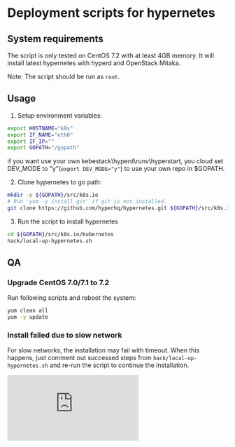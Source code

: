 # Deployment scripts for hypernetes

## System requirements

The script is only tested on CentOS 7.2 with at least 4GB memory. It will install latest hypernetes with hyperd and OpenStack Mitaka.

Note: The script should be run as `root`.

## Usage

1. Setup environment variables:

```sh
export HOSTNAME="k8s"
export IF_NAME="eth0"
export IF_IP=""
export GOPATH="/gopath"
```

if you want use your own kebestack\hyperd\runv\hyperstart, you cloud set DEV_MODE to "y"(`export DEV_MODE="y"`) to use your own repo in $GOPATH.

2. Clone hypernetes to go path:

```sh
mkdir -p ${GOPATH}/src/k8s.io
# Run 'yum -y install git' if git is not installed.
git clone https://github.com/hyperhq/hypernetes.git ${GOPATH}/src/k8s.io/kubernetes
```

3. Run the script to install hypernetes

```sh
cd ${GOPATH}/src/k8s.io/kubernetes
hack/local-up-hypernetes.sh
```

## QA

### Upgrade CentOS 7.0/7.1 to 7.2

Run following scripts and reboot the system:

```sh
yum clean all
yum -y update
```

### Install failed due to slow network

For slow networks, the installation may fail with timeout. When this happens, just comment out successed steps from `hack/local-up-hypernetes.sh` and re-run the script to continue the installation.

[![Analytics](https://kubernetes-site.appspot.com/UA-36037335-10/GitHub/hack/hypernetes/README.md?pixel)]()
